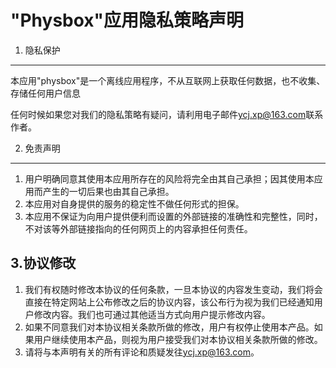 "Physbox"应用隐私策略声明
=========================

1. 隐私保护
-----------

本应用"physbox"是一个离线应用程序，不从互联网上获取任何数据，也不收集、存储任何用户信息

任何时候如果您对我们的隐私策略有疑问，请利用电子邮件[ycj.xp@163.com](mailto:ycj.xp@163.com)联系作者。

2. 免责声明
-------
1. 用户明确同意其使用本应用所存在的风险将完全由其自己承担；因其使用本应用而产生的一切后果也由其自己承担。
2. 本应用对自身提供的服务的稳定性不做任何形式的担保。
3. 本应用不保证为向用户提供便利而设置的外部链接的准确性和完整性，同时，不对该等外部链接指向的任何网页上的内容承担任何责任。

3.协议修改
----------
1. 我们有权随时修改本协议的任何条款，一旦本协议的内容发生变动，我们将会直接在特定网站上公布修改之后的协议内容，该公布行为视为我们已经通知用户修改内容。我们也可通过其他适当方式向用户提示修改内容。
2. 如果不同意我们对本协议相关条款所做的修改，用户有权停止使用本产品。如果用户继续使用本产品，则视为用户接受我们对本协议相关条款所做的修改。<br />
3. 请将与本声明有关的所有评论和质疑发往[ycj.xp@163.com](mailto:ycj.xp@163.com)。
